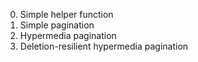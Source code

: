 0. Simple helper function
1. Simple pagination
2. Hypermedia pagination
3. Deletion-resilient hypermedia pagination

